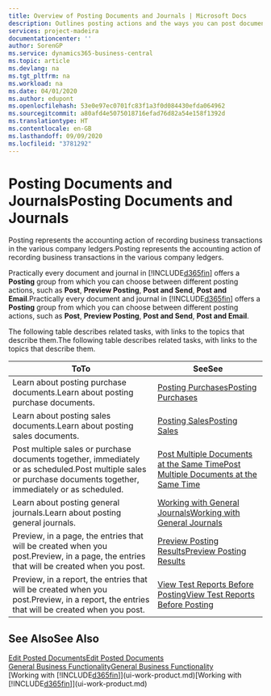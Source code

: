 ```yaml
---
title: Overview of Posting Documents and Journals | Microsoft Docs
description: Outlines posting actions and the ways you can post documents and journals.
services: project-madeira
documentationcenter: ''
author: SorenGP
ms.service: dynamics365-business-central
ms.topic: article
ms.devlang: na
ms.tgt_pltfrm: na
ms.workload: na
ms.date: 04/01/2020
ms.author: edupont
ms.openlocfilehash: 53e0e97ec0701fc83f1a3f0d084430efda064962
ms.sourcegitcommit: a80afd4e5075018716efad76d82a54e158f1392d
ms.translationtype: HT
ms.contentlocale: en-GB
ms.lasthandoff: 09/09/2020
ms.locfileid: "3781292"
---
```

# <a name="posting-documents-and-journals"></a><span data-ttu-id="63e8a-103">Posting Documents and Journals</span><span class="sxs-lookup"><span data-stu-id="63e8a-103">Posting Documents and Journals</span></span>
<span data-ttu-id="63e8a-104">Posting represents the accounting action of recording business transactions in the various company ledgers.</span><span class="sxs-lookup"><span data-stu-id="63e8a-104">Posting represents the accounting action of recording business transactions in the various company ledgers.</span></span>

<span data-ttu-id="63e8a-105">Practically every document and journal in [!INCLUDE[d365fin](includes/d365fin_md.md)] offers a **Posting** group from which you can choose between different posting actions, such as **Post**, **Preview Posting**, **Post and Send**, **Post and Email**.</span><span class="sxs-lookup"><span data-stu-id="63e8a-105">Practically every document and journal in [!INCLUDE[d365fin](includes/d365fin_md.md)] offers a **Posting** group from which you can choose between different posting actions, such as **Post**, **Preview Posting**, **Post and Send**, **Post and Email**.</span></span>

<span data-ttu-id="63e8a-106">The following table describes related tasks, with links to the topics that describe them.</span><span class="sxs-lookup"><span data-stu-id="63e8a-106">The following table describes related tasks, with links to the topics that describe them.</span></span>

| <span data-ttu-id="63e8a-107">To</span><span class="sxs-lookup"><span data-stu-id="63e8a-107">To</span></span> | <span data-ttu-id="63e8a-108">See</span><span class="sxs-lookup"><span data-stu-id="63e8a-108">See</span></span> |
| --- | --- |
| <span data-ttu-id="63e8a-109">Learn about posting purchase documents.</span><span class="sxs-lookup"><span data-stu-id="63e8a-109">Learn about posting purchase documents.</span></span> |[<span data-ttu-id="63e8a-110">Posting Purchases</span><span class="sxs-lookup"><span data-stu-id="63e8a-110">Posting Purchases</span></span>](ui-post-purchases.md) |
| <span data-ttu-id="63e8a-111">Learn about posting sales documents.</span><span class="sxs-lookup"><span data-stu-id="63e8a-111">Learn about posting sales documents.</span></span> |[<span data-ttu-id="63e8a-112">Posting Sales</span><span class="sxs-lookup"><span data-stu-id="63e8a-112">Posting Sales</span></span>](ui-post-sales.md) |
| <span data-ttu-id="63e8a-113">Post multiple sales or purchase documents together, immediately or as scheduled.</span><span class="sxs-lookup"><span data-stu-id="63e8a-113">Post multiple sales or purchase documents together, immediately or as scheduled.</span></span>|[<span data-ttu-id="63e8a-114">Post Multiple Documents at the Same Time</span><span class="sxs-lookup"><span data-stu-id="63e8a-114">Post Multiple Documents at the Same Time</span></span>](ui-batch-posting.md)|
| <span data-ttu-id="63e8a-115">Learn about posting general journals.</span><span class="sxs-lookup"><span data-stu-id="63e8a-115">Learn about posting general journals.</span></span> |[<span data-ttu-id="63e8a-116">Working with General Journals</span><span class="sxs-lookup"><span data-stu-id="63e8a-116">Working with General Journals</span></span>](ui-work-general-journals.md) |
| <span data-ttu-id="63e8a-117">Preview, in a page, the entries that will be created when you post.</span><span class="sxs-lookup"><span data-stu-id="63e8a-117">Preview, in a page, the entries that will be created when you post.</span></span> |[<span data-ttu-id="63e8a-118">Preview Posting Results</span><span class="sxs-lookup"><span data-stu-id="63e8a-118">Preview Posting Results</span></span>](ui-how-preview-post-results.md) |
| <span data-ttu-id="63e8a-119">Preview, in a report, the entries that will be created when you post.</span><span class="sxs-lookup"><span data-stu-id="63e8a-119">Preview, in a report, the entries that will be created when you post.</span></span> |[<span data-ttu-id="63e8a-120">View Test Reports Before Posting</span><span class="sxs-lookup"><span data-stu-id="63e8a-120">View Test Reports Before Posting</span></span>](ui-how-view-test-reports-posting.md) |

## <a name="see-also"></a><span data-ttu-id="63e8a-121">See Also</span><span class="sxs-lookup"><span data-stu-id="63e8a-121">See Also</span></span>
[<span data-ttu-id="63e8a-122">Edit Posted Documents</span><span class="sxs-lookup"><span data-stu-id="63e8a-122">Edit Posted Documents</span></span>](across-edit-posted-document.md)  
[<span data-ttu-id="63e8a-123">General Business Functionality</span><span class="sxs-lookup"><span data-stu-id="63e8a-123">General Business Functionality</span></span>](ui-across-business-areas.md)  
<span data-ttu-id="63e8a-124">[Working with [!INCLUDE[d365fin](includes/d365fin_md.md)]](ui-work-product.md)</span><span class="sxs-lookup"><span data-stu-id="63e8a-124">[Working with [!INCLUDE[d365fin](includes/d365fin_md.md)]](ui-work-product.md)</span></span>
